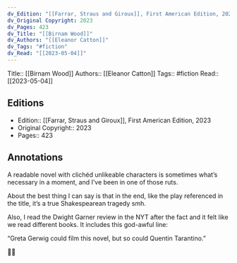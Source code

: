 ```yaml
---
dv_Edition: "[[Farrar, Straus and Giroux]], First American Edition, 2023"
dv_Original Copyright: 2023
dv_Pages: 423
dv_Title: "[[Birnam Wood]]"
dv_Authors: "[[Eleanor Catton]]"
dv_Tags: "#fiction"
dv_Read: "[[2023-05-04]]"
---
```

Title:: [[Birnam Wood]]
Authors:: [[Eleanor Catton]]
Tags:: #fiction 
Read::[[2023-05-04]]

## Editions
- Edition:: [[Farrar, Straus and Giroux]], First American Edition, 2023
- Original Copyright:: 2023
- Pages:: 423

## Annotations

A readable novel with clichéd unlikeable characters is sometimes what’s necessary in a moment, and I’ve been in one of those ruts.   
  
About the best thing I can say is that in the end, like the play referenced in the title, it’s a true Shakespearean tragedy smh.   
  
Also, I read the Dwight Garner review in the NYT after the fact and it felt like we read different books. It includes this god-awful line:  
  
“Greta Gerwig could film this novel, but so could Quentin Tarantino.”  
  
🤦🙄